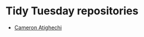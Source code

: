 # Tidy Tuesday repositories

- [Cameron Atighechi](https://github.com/cameronatighetchi/TidyTuesday_CameronABIOL551)
